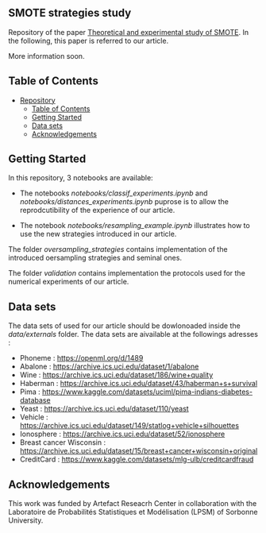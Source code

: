 ## SMOTE strategies study

Repository of the paper [Theoretical and experimental study of SMOTE]([https://www.markdownguide.org](https://arxiv.org/pdf/2402.03819.pdf)https://arxiv.org/pdf/2402.03819.pdf). In the following, this paper is referred to our article.

More information soon.


## Table of Contents
- [Repository](#repository)
  - [Table of Contents](#table-of-contents)
  - [Getting Started](#getting-started)
  - [Data sets](#getting-started)
  - [Acknowledgements](#getting-started)

## Getting Started

In this repository, $3$ notebooks are available: 

* The notebooks *notebooks/classif_experiments.ipynb* and *notebooks/distances_experiments.ipynb* puprose is to allow the reprodcutibility of the experience of our article.

* The notebook *notebooks/resampling_example.ipynb* illustrates how to use the new strategies introduced in our article.

The folder *oversampling_strategies* contains implementation of the introduced oersampling strategies and seminal ones.

The folder *validation* contains implementation the protocols used for the numerical experiments of our article.



## Data sets

The data sets of used for our article should be dowlonoaded  inside the *data/externals* folder. The data sets are aivailable at the followings adresses :

* Phoneme : https://openml.org/d/1489 
* Abalone : https://archive.ics.uci.edu/dataset/1/abalone
* Wine : https://archive.ics.uci.edu/dataset/186/wine+quality
* Haberman : https://archive.ics.uci.edu/dataset/43/haberman+s+survival
* Pima : https://www.kaggle.com/datasets/uciml/pima-indians-diabetes-database
* Yeast : https://archive.ics.uci.edu/dataset/110/yeast
* Vehicle : https://archive.ics.uci.edu/dataset/149/statlog+vehicle+silhouettes
* Ionosphere : https://archive.ics.uci.edu/dataset/52/ionosphere
* Breast cancer Wisconsin : https://archive.ics.uci.edu/dataset/15/breast+cancer+wisconsin+original
* CreditCard : https://www.kaggle.com/datasets/mlg-ulb/creditcardfraud

## Acknowledgements

This work was funded by Artefact Reseacrh Center in collaboration with the Laboratoire de Probabilités Statistiques et Modélisation (LPSM) of Sorbonne University.
